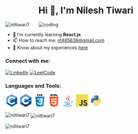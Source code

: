 <!DOCTYPE html>
<html>
<head>
 
</head>
<body>
  <h1 align="center">Hi 👋, I'm Nilesh Tiwari</h1>


  <img align="right" alt="coding" width="400" src="https://user-images.githubusercontent.com/55389276/140866485-8fb1c876-9a8f-4d6a-98dc-08c4981eaf70.gif"></img>

  <p align="left"> <img src="https://komarev.com/ghpvc/?username=niltiwari7&label=Profile%20views&color=0e75b6&style=flat" alt="niltiwari7" /> </p>

  <ul>
    <li>🌱 I’m currently learning <strong>React.js</strong></li>
    <li>📫 How to reach me: <a href="mailto:nt465638@gmail.com">nt465638@gmail.com</a></li>
    <li>📄 Know about my experiences <a href="https://drive.google.com/file/d/1OueRdDc4c2Eh3saZ3JpaTCrVQOIZSZvX/view?usp=sharing">here</a></li>
  
  </ul>

  <h3 align="left">Connect with me:</h3>
  <p align="left">
    <a href="https://linkedin.com/in/nilesh-tiwari-bbb685215/" target="blank"><img align="center" src="https://raw.githubusercontent.com/rahuldkjain/github-profile-readme-generator/master/src/images/icons/Social/linked-in-alt.svg" alt="LinkedIn" height="30" width="40" /></a>
    <a href="https://www.leetcode.com/nilestiwari_7" target="blank"><img align="center" src="https://raw.githubusercontent.com/rahuldkjain/github-profile-readme-generator/master/src/images/icons/Social/leet-code.svg" alt="LeetCode" height="30" width="40" /></a>
  </p>

  <h3 align="left">Languages and Tools:</h3>
  <p align="left">
    <img src="https://raw.githubusercontent.com/devicons/devicon/master/icons/c/c-original.svg" alt="C" width="40" height="40"/>
    <img src="https://raw.githubusercontent.com/devicons/devicon/master/icons/cplusplus/cplusplus-original.svg" alt="C++" width="40" height="40"/>
    <img src="https://raw.githubusercontent.com/devicons/devicon/master/icons/css3/css3-original-wordmark.svg" alt="CSS3" width="40" height="40"/>
    <img src="https://raw.githubusercontent.com/devicons/devicon/master/icons/html5/html5-original-wordmark.svg" alt="HTML5" width="40" height="40"/>
    <img src="https://raw.githubusercontent.com/devicons/devicon/master/icons/java/java-original.svg" alt="Java" width="40" height="40"/>
    <img src="https://raw.githubusercontent.com/devicons/devicon/master/icons/javascript/javascript-original.svg" alt="JavaScript" width="40" height="40"/>
    <img src="https://raw.githubusercontent.com/devicons/devicon/master/icons/python/python-original.svg" alt="Python" width="40" height="40"/>
  </p>

  <p><img align="left" src="https://github-readme-stats.vercel.app/api/top-langs?username=niltiwari7&show_icons=true&locale=en&layout=compact" alt="niltiwari7" /></p>

  <p>&nbsp;<img align="center" src="https://github-readme-stats.vercel.app/api?username=niltiwari7&show_icons=true&locale=en" alt="niltiwari7" /></p>

  <p><img align="center" src="https://github-readme-streak-stats.herokuapp.com/?user=niltiwari7&" alt="niltiwari7" /></p>
</body>
</html>
